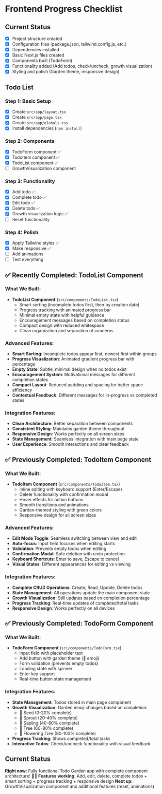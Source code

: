 # Frontend Progress Checklist

## Current Status
- [x] Project structure created
- [x] Configuration files (package.json, tailwind.config.js, etc.)
- [x] Dependencies installed
- [x] Basic Next.js files created
- [x] Components built (TodoForm)
- [x] Functionality added (Add todos, check/uncheck, growth visualization)
- [x] Styling and polish (Garden theme, responsive design)

## Todo List

### Step 1: Basic Setup
- [x] Create `src/app/layout.tsx`
- [x] Create `src/app/page.tsx`
- [x] Create `src/app/globals.css`
- [x] Install dependencies (`npm install`)

### Step 2: Components
- [x] TodoForm component ✅
- [x] TodoItem component ✅
- [x] TodoList component ✅
- [ ] GrowthVisualization component

### Step 3: Functionality
- [x] Add todo ✅
- [x] Complete todo ✅
- [x] Edit todo ✅
- [x] Delete todo ✅
- [x] Growth visualization logic ✅
- [ ] Reset functionality

### Step 4: Polish
- [x] Apply Tailwind styles ✅
- [x] Make responsive ✅
- [ ] Add animations
- [ ] Test everything

## ✅ Recently Completed: TodoList Component

### What We Built:
- **TodoList Component** (`src/components/TodoList.tsx`)
  - Smart sorting (incomplete todos first, then by creation date)
  - Progress tracking with animated progress bar
  - Minimal empty state with helpful guidance
  - Encouragement messages based on completion status
  - Compact design with reduced whitespace
  - Clean organization and separation of concerns

### Advanced Features:
- **Smart Sorting**: Incomplete todos appear first, newest first within groups
- **Progress Visualization**: Animated gradient progress bar with percentage
- **Empty State**: Subtle, minimal design when no todos exist
- **Encouragement System**: Motivational messages for different completion states
- **Compact Layout**: Reduced padding and spacing for better space efficiency
- **Contextual Feedback**: Different messages for in-progress vs completed states

### Integration Features:
- **Clean Architecture**: Better separation between components
- **Consistent Styling**: Maintains garden theme throughout
- **Responsive Design**: Works perfectly on all screen sizes
- **State Management**: Seamless integration with main page state
- **User Experience**: Smooth interactions and clear feedback

## ✅ Previously Completed: TodoItem Component

### What We Built:
- **TodoItem Component** (`src/components/TodoItem.tsx`)
  - Inline editing with keyboard support (Enter/Escape)
  - Delete functionality with confirmation modal
  - Hover effects for action buttons
  - Smooth transitions and animations
  - Garden-themed styling with green colors
  - Responsive design for all screen sizes

### Advanced Features:
- **Edit Mode Toggle**: Seamless switching between view and edit
- **Auto-focus**: Input field focuses when editing starts
- **Validation**: Prevents empty todos when editing
- **Confirmation Modal**: Safe deletion with undo protection
- **Keyboard Shortcuts**: Enter to save, Escape to cancel
- **Visual States**: Different appearances for editing vs viewing

### Integration Features:
- **Complete CRUD Operations**: Create, Read, Update, Delete todos
- **State Management**: All operations update the main component state
- **Growth Visualization**: Still updates based on completion percentage
- **Progress Tracking**: Real-time updates of completed/total tasks
- **Responsive Design**: Works perfectly on all devices

## ✅ Previously Completed: TodoForm Component

### What We Built:
- **TodoForm Component** (`src/components/TodoForm.tsx`)
  - Input field with placeholder text
  - Add button with garden theme (🌱 emoji)
  - Form validation (prevents empty todos)
  - Loading state with spinner
  - Enter key support
  - Real-time button state management

### Integration Features:
- **State Management**: Todos stored in main page component
- **Growth Visualization**: Garden emoji changes based on completion:
  - 🌱 Seed (0-20% complete)
  - 🌿 Sprout (20-40% complete)
  - 🌳 Sapling (40-60% complete)
  - 🌲 Tree (60-80% complete)
  - 🌸 Flowering Tree (80-100% complete)
- **Progress Tracking**: Shows completed/total tasks
- **Interactive Todos**: Check/uncheck functionality with visual feedback

## Current Status
**Right now**: Fully functional Todo Garden app with complete component architecture! 🌱✨
**Features working**: Add, edit, delete, complete todos + smart sorting + progress tracking + responsive design
**Next up**: GrowthVisualization component and additional features (reset, animations)
